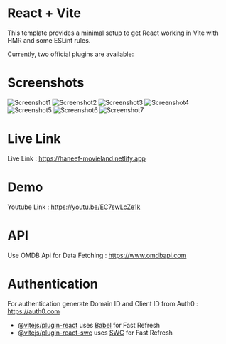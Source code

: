 # React + Vite

This template provides a minimal setup to get React working in Vite with HMR and some ESLint rules.

Currently, two official plugins are available:

# Screenshots

![Screenshot1](https://res.cloudinary.com/dxaovcjmr/image/upload/v1717395638/s1_ozmmbb.png)
![Screenshot2](https://res.cloudinary.com/dxaovcjmr/image/upload/v1717395651/s2_pkx5u1.png)
![Screenshot3](https://res.cloudinary.com/dxaovcjmr/image/upload/v1717395665/s3_wtxkca.png)
![Screenshot4](https://res.cloudinary.com/dxaovcjmr/image/upload/v1717395774/s4_za8ni8.png)
![Screenshot5](https://res.cloudinary.com/dxaovcjmr/image/upload/v1717396275/s5_p5shes.png)
![Screenshot6](https://res.cloudinary.com/dxaovcjmr/image/upload/v1717396269/s6_rvqxwj.png)
![Screenshot7](https://res.cloudinary.com/dxaovcjmr/image/upload/v1717396238/s7_y0frdm.png)

# Live Link 

Live Link : https://haneef-movieland.netlify.app

# Demo

Youtube Link : https://youtu.be/EC7swLcZe1k

# API

Use OMDB Api for Data Fetching : https://www.omdbapi.com

# Authentication 

For authentication generate Domain ID and Client ID from Auth0 : https://auth0.com

- [@vitejs/plugin-react](https://github.com/vitejs/vite-plugin-react/blob/main/packages/plugin-react/README.md) uses [Babel](https://babeljs.io/) for Fast Refresh
- [@vitejs/plugin-react-swc](https://github.com/vitejs/vite-plugin-react-swc) uses [SWC](https://swc.rs/) for Fast Refresh
